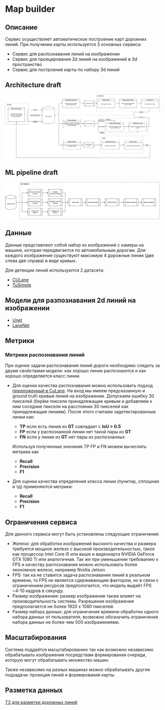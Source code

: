 # Map builder 

## Описание

Сервис осуществляет автоматическое построение карт дорожних линий.
При получении карты используется 3 основных сервиса:

- Сервис для распознавания линий на изображении
- Сервис для проецирования 2d линий на изображений в 3d пространство
- Сервис для построения карты по набору 3d линий

## Architecture draft

![](doc/resources/service.png)

## ML pipeline draft

![](doc/resources/ml_pipeline.png)

## Данные

Данные представляют собой набор из изображений с камеры на машине, которая передвигается
по автомобильным дорогам. Для каждого изображение существуют максимум 4 дорожные линии (две слева две справа) в виде кривых.

Для детекции линий используются 2 датасета:

- [CULane](https://xingangpan.github.io/projects/CULane.html)
- [TuSimple](https://github.com/TuSimple/tusimple-benchmark/tree/master/doc/lane_detection)

## Модели для разпознавания 2d линий на изображении

- [Unet](https://arxiv.org/abs/1505.04597) 
- [LaneNet](https://maybeshewill-cv.github.io/lanenet-lane-detection/)

## Метрики

### Метрики распознавания линий

При оценке задачи распознавания линий дороги необходимо следить за двумя свойствами модели: как хорошо линии распознаются и как хорошо определяется класс линии.

- Для оценки качества распознавания можно использовать подход [предложенный в CuLane](https://unsupervised-llamas.com/llamas/benchmark_splines).
  На вход мы имеем предсказанную и ground truth кривые линий на изображении. 
  Допускаем ошибку 30 пикселей (берём пиксели принадлежащие кривым и добавляем к 
  ним соседние пиксели на расстоянии 30 пикселей как принадлежащие линиям). 
  После этого считаем задетектированные линии как:
  - **TP** если есть линия из **GT** совпадает с **IoU > 0.5**
  - **FP** если у распознанной линии нет такой пары из **GT**
  - **FN** если у линии из **GT** нет пары из распознанных
  
  Используя полученные значения TP FP и FN можем вычеслить метрики как 
  - **Recall**
  - **Precision**
  - **F1**

- Для оценки качества определения класса линии (пунктир, сплошная и тд) применяются метрики:
  - **Recall**
  - **Precision**
  - **F1**

## Ограничения сервиса

Для данного сервиса могут быть установлены следующие ограничения:

- Железо: для обработки изображений высокого качества и размера требуется мощное железо с высокой производительностью, такое как процессор Intel Core i5 или выше и видеокарта NVIDIA GeForce GTX 1080 Ti или аналогичная. Так же при уменьшении требованию к FPS и качеству распознавания можно использовать более экономное железо, например Nvidia Jetson
- FPS: так ка не ставится задача распознавания линий в реальном времени, то FPS не является сдерживающим фактором, но в связи с ограничением ресурсов предпологается, что модель выдаёт FPS ~4-10 кадров в секунду.
- Размер изображения: размер изображения также влияет на производительность системы. Разрешение изображения предполагается не более 1920 x 1080 пикселей.
- Размер набора данных: для ограничения времени обработки одного набора данных от пользователя, возможно обозначить ограничения набора данных не более чем 500 изображениями.

## Масштабирования

Система поддаётся масштабированию так как возможно независимо обрабатывать изображения 
посредствам формирования очереди, которую могут обрабатывать множество
машин.

Также независимо на разных машинах можно обрабатывать другие подзадачи: проекция линий и формирования карты.

## Разметка данных

[ТЗ для разметки дорожных линий](doc/labeling.pdf)
